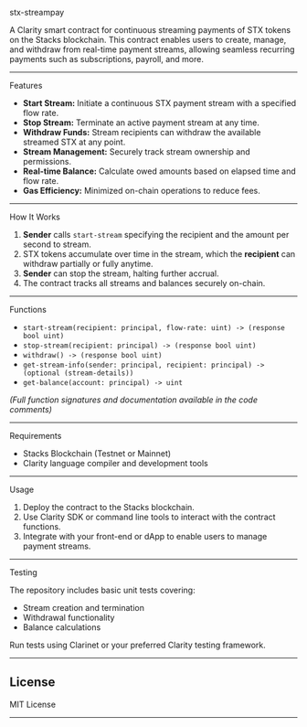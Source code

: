  stx-streampay

A Clarity smart contract for continuous streaming payments of STX tokens on the Stacks blockchain. This contract enables users to create, manage, and withdraw from real-time payment streams, allowing seamless recurring payments such as subscriptions, payroll, and more.

---

 Features

- **Start Stream:** Initiate a continuous STX payment stream with a specified flow rate.
- **Stop Stream:** Terminate an active payment stream at any time.
- **Withdraw Funds:** Stream recipients can withdraw the available streamed STX at any point.
- **Stream Management:** Securely track stream ownership and permissions.
- **Real-time Balance:** Calculate owed amounts based on elapsed time and flow rate.
- **Gas Efficiency:** Minimized on-chain operations to reduce fees.

---

 How It Works

1. **Sender** calls `start-stream` specifying the recipient and the amount per second to stream.
2. STX tokens accumulate over time in the stream, which the **recipient** can withdraw partially or fully anytime.
3. **Sender** can stop the stream, halting further accrual.
4. The contract tracks all streams and balances securely on-chain.

---

 Functions

- `start-stream(recipient: principal, flow-rate: uint) -> (response bool uint)`
- `stop-stream(recipient: principal) -> (response bool uint)`
- `withdraw() -> (response bool uint)`
- `get-stream-info(sender: principal, recipient: principal) -> (optional (stream-details))`
- `get-balance(account: principal) -> uint`

*(Full function signatures and documentation available in the code comments)*

---

 Requirements

- Stacks Blockchain (Testnet or Mainnet)
- Clarity language compiler and development tools

---

 Usage

1. Deploy the contract to the Stacks blockchain.
2. Use Clarity SDK or command line tools to interact with the contract functions.
3. Integrate with your front-end or dApp to enable users to manage payment streams.

---

 Testing

The repository includes basic unit tests covering:

- Stream creation and termination
- Withdrawal functionality
- Balance calculations

Run tests using Clarinet or your preferred Clarity testing framework.

---

## License

MIT License

---






